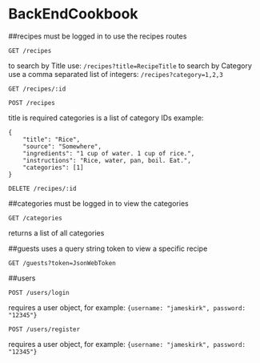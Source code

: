 # BackEndCookbook

##recipes
must be logged in to use the recipes routes
```
GET /recipes
```
to search by Title use:
`/recipes?title=RecipeTitle`
to search by Category use a comma separated list of integers:
`/recipes?category=1,2,3`

```
GET /recipes/:id
```

```	
POST /recipes
```
title is required
categories is a list of category IDs
example:
```
{
    "title": "Rice",
    "source": "Somewhere",
    "ingredients": "1 cup of water. 1 cup of rice.",
    "instructions": "Rice, water, pan, boil. Eat.",
    "categories": [1]
}
```

```
DELETE /recipes/:id
```

##categories
must be logged in to view the categories
```
GET /categories
```
returns a list of all categories

##guests
uses a query string token to view a specific recipe
```
GET /guests?token=JsonWebToken
```

##users
```
POST /users/login
```

requires a user object, for example: `{username: "jameskirk", password: "12345"}`
```
POST /users/register
```

requires a user object, for example: `{username: "jameskirk", password: "12345"}`

